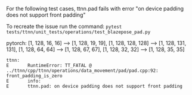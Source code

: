 For the following test cases, ttnn.pad fails with error "on device padding does not support front padding"


To recreate the issue run the command:
`pytest tests/ttnn/unit_tests/operations/test_blazepose_pad.py`

pytorch:
[1, 128, 16, 16] --> [1, 128, 19, 19],
[1, 128, 128, 128] --> [1, 128, 131, 131],
[1, 128, 64, 64] --> [1, 128, 67, 67],
[1, 128, 32, 32] --> [1, 128, 35, 35]

```
ttnn:
E       RuntimeError: TT_FATAL @ ../ttnn/cpp/ttnn/operations/data_movement/pad/pad.cpp:92: front_padding_is_zero
E       info:
E       ttnn.pad: on device padding does not support front padding
```
